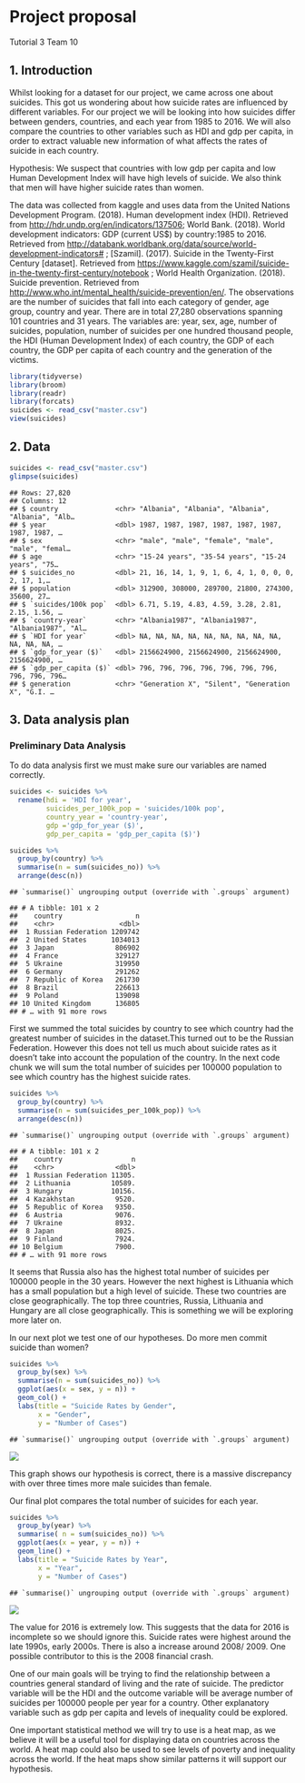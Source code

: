 Project proposal
================
Tutorial 3 Team 10

## 1\. Introduction

Whilst looking for a dataset for our project, we came across one about
suicides. This got us wondering about how suicide rates are influenced
by different variables. For our project we will be looking into how
suicides differ between genders, countries, and each year from 1985 to
2016. We will also compare the countries to other variables such as HDI
and gdp per capita, in order to extract valuable new information of what
affects the rates of suicide in each country.

Hypothesis: We suspect that countries with low gdp per capita and low
Human Development Index will have high levels of suicide. We also think
that men will have higher suicide rates than women.

The data was collected from kaggle and uses data from the United Nations
Development Program. (2018). Human development index (HDI). Retrieved
from <http://hdr.undp.org/en/indicators/137506>; World Bank. (2018).
World development indicators: GDP (current US$) by country:1985 to 2016.
Retrieved from
<http://databank.worldbank.org/data/source/world-development-indicators#>
; \[Szamil\]. (2017). Suicide in the Twenty-First Century \[dataset\].
Retrieved from
<https://www.kaggle.com/szamil/suicide-in-the-twenty-first-century/notebook>
; World Health Organization. (2018). Suicide prevention. Retrieved from
<http://www.who.int/mental_health/suicide-prevention/en/>. The
observations are the number of suicides that fall into each category of
gender, age group, country and year. There are in total 27,280
observations spanning 101 countries and 31 years. The variables are:
year, sex, age, number of suicides, population, number of suicides per
one hundred thousand people, the HDI (Human Development Index) of each
country, the GDP of each country, the GDP per capita of each country and
the generation of the victims.

``` r
library(tidyverse)
library(broom)
library(readr)
library(forcats)
suicides <- read_csv("master.csv")
view(suicides)
```

## 2\. Data

``` r
suicides <- read_csv("master.csv")
glimpse(suicides)
```

    ## Rows: 27,820
    ## Columns: 12
    ## $ country              <chr> "Albania", "Albania", "Albania", "Albania", "Alb…
    ## $ year                 <dbl> 1987, 1987, 1987, 1987, 1987, 1987, 1987, 1987, …
    ## $ sex                  <chr> "male", "male", "female", "male", "male", "femal…
    ## $ age                  <chr> "15-24 years", "35-54 years", "15-24 years", "75…
    ## $ suicides_no          <dbl> 21, 16, 14, 1, 9, 1, 6, 4, 1, 0, 0, 0, 2, 17, 1,…
    ## $ population           <dbl> 312900, 308000, 289700, 21800, 274300, 35600, 27…
    ## $ `suicides/100k pop`  <dbl> 6.71, 5.19, 4.83, 4.59, 3.28, 2.81, 2.15, 1.56, …
    ## $ `country-year`       <chr> "Albania1987", "Albania1987", "Albania1987", "Al…
    ## $ `HDI for year`       <dbl> NA, NA, NA, NA, NA, NA, NA, NA, NA, NA, NA, NA, …
    ## $ `gdp_for_year ($)`   <dbl> 2156624900, 2156624900, 2156624900, 2156624900, …
    ## $ `gdp_per_capita ($)` <dbl> 796, 796, 796, 796, 796, 796, 796, 796, 796, 796…
    ## $ generation           <chr> "Generation X", "Silent", "Generation X", "G.I. …

## 3\. Data analysis plan

### Preliminary Data Analysis

To do data analysis first we must make sure our variables are named
correctly.

``` r
suicides <- suicides %>% 
  rename(hdi = 'HDI for year',
         suicides_per_100k_pop = 'suicides/100k pop',
         country_year = 'country-year',
         gdp ='gdp_for_year ($)',
         gdp_per_capita = 'gdp_per_capita ($)') 
```

``` r
suicides %>% 
  group_by(country) %>% 
  summarise(n = sum(suicides_no)) %>% 
  arrange(desc(n))
```

    ## `summarise()` ungrouping output (override with `.groups` argument)

    ## # A tibble: 101 x 2
    ##    country                  n
    ##    <chr>                <dbl>
    ##  1 Russian Federation 1209742
    ##  2 United States      1034013
    ##  3 Japan               806902
    ##  4 France              329127
    ##  5 Ukraine             319950
    ##  6 Germany             291262
    ##  7 Republic of Korea   261730
    ##  8 Brazil              226613
    ##  9 Poland              139098
    ## 10 United Kingdom      136805
    ## # … with 91 more rows

First we summed the total suicides by country to see which country had
the greatest number of suicides in the dataset.This turned out to be the
Russian Federation. However this does not tell us much about suicide
rates as it doesn’t take into account the population of the country. In
the next code chunk we will sum the total number of suicides per 100000
population to see which country has the highest suicide rates.

``` r
suicides %>% 
  group_by(country) %>% 
  summarise(n = sum(suicides_per_100k_pop)) %>% 
  arrange(desc(n))
```

    ## `summarise()` ungrouping output (override with `.groups` argument)

    ## # A tibble: 101 x 2
    ##    country                 n
    ##    <chr>               <dbl>
    ##  1 Russian Federation 11305.
    ##  2 Lithuania          10589.
    ##  3 Hungary            10156.
    ##  4 Kazakhstan          9520.
    ##  5 Republic of Korea   9350.
    ##  6 Austria             9076.
    ##  7 Ukraine             8932.
    ##  8 Japan               8025.
    ##  9 Finland             7924.
    ## 10 Belgium             7900.
    ## # … with 91 more rows

It seems that Russia also has the highest total number of suicides per
100000 people in the 30 years. However the next highest is Lithuania
which has a small population but a high level of suicide. These two
countries are close geographically. The top three countries, Russia,
Lithuania and Hungary are all close geographically. This is something we
will be exploring more later on.

In our next plot we test one of our hypotheses. Do more men commit
suicide than women?

``` r
suicides %>% 
  group_by(sex) %>% 
  summarise(n = sum(suicides_no)) %>% 
  ggplot(aes(x = sex, y = n)) + 
  geom_col() +
  labs(title = "Suicide Rates by Gender",
       x = "Gender",
       y = "Number of Cases")
```

    ## `summarise()` ungrouping output (override with `.groups` argument)

![](proposal_files/figure-gfm/suicides_by_gender-1.png)<!-- -->

This graph shows our hypothesis is correct, there is a massive
discrepancy with over three times more male suicides than female.

Our final plot compares the total number of suicides for each year.

``` r
suicides %>% 
  group_by(year) %>% 
  summarise( n = sum(suicides_no)) %>% 
  ggplot(aes(x = year, y = n)) + 
  geom_line() +
  labs(title = "Suicide Rates by Year",
       x = "Year",
       y = "Number of Cases")
```

    ## `summarise()` ungrouping output (override with `.groups` argument)

![](proposal_files/figure-gfm/suicides_by_year-1.png)<!-- -->

The value for 2016 is extremely low. This suggests that the data for
2016 is incomplete so we should ignore this. Suicide rates were highest
around the late 1990s, early 2000s. There is also a increase around
2008/ 2009. One possible contributor to this is the 2008 financial
crash.

One of our main goals will be trying to find the relationship between a
countries general standard of living and the rate of suicide. The
predictor variable will be the HDI and the outcome variable will be
average number of suicides per 100000 people per year for a country.
Other explanatory variable such as gdp per capita and levels of
inequality could be explored.

One important statistical method we will try to use is a heat map, as we
believe it will be a useful tool for displaying data on countries across
the world. A heat map could also be used to see levels of poverty and
inequality across the world. If the heat maps show similar patterns it
will support our hypothesis.
